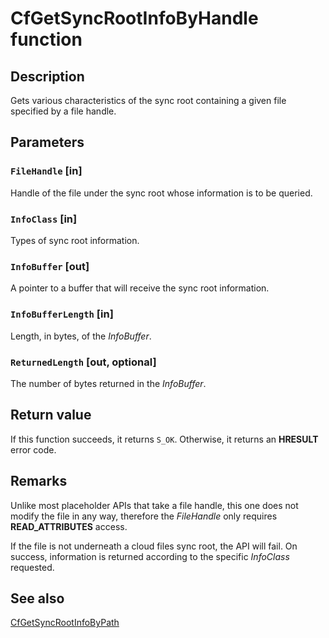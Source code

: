 # CfGetSyncRootInfoByHandle function

## Description

Gets various characteristics of the sync root containing a given file specified by a file handle.

## Parameters

### `FileHandle` [in]

Handle of the file under the sync root whose information is to be queried.

### `InfoClass` [in]

Types of sync root information.

### `InfoBuffer` [out]

A pointer to a buffer that will receive the sync root information.

### `InfoBufferLength` [in]

Length, in bytes, of the *InfoBuffer*.

### `ReturnedLength` [out, optional]

The number of bytes returned in the *InfoBuffer*.

## Return value

If this function succeeds, it returns `S_OK`. Otherwise, it returns an **HRESULT** error code.

## Remarks

Unlike most placeholder APIs that take a file handle, this one does not modify the file in any way, therefore the *FileHandle* only requires **READ_ATTRIBUTES** access.

If the file is not underneath a cloud files sync root, the API will fail. On success, information is returned according to the specific *InfoClass* requested.

## See also

[CfGetSyncRootInfoByPath](https://learn.microsoft.com/windows/win32/api/cfapi/nf-cfapi-cfgetsyncrootinfobypath)